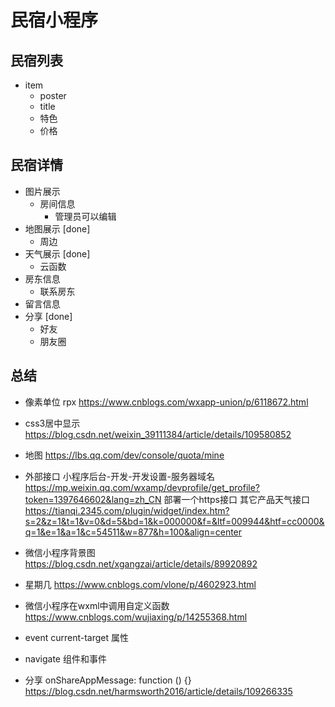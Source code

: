 # 民宿小程序

## 民宿列表
+ item
  + poster
  + title
  + 特色
  + 价格
## 民宿详情
+ 图片展示
  + 房间信息 
    + 管理员可以编辑
+ 地图展示 [done]
  + 周边
+ 天气展示 [done]
  + 云函数
+ 房东信息
  + 联系房东
+ 留言信息
+ 分享 [done]
  + 好友
  + 朋友圈




## 总结
+ 像素单位 rpx
https://www.cnblogs.com/wxapp-union/p/6118672.html
+ css3居中显示 
https://blog.csdn.net/weixin_39111384/article/details/109580852
+ 地图
https://lbs.qq.com/dev/console/quota/mine
+ 外部接口
小程序后台-开发-开发设置-服务器域名
https://mp.weixin.qq.com/wxamp/devprofile/get_profile?token=1397646602&lang=zh_CN
部署一个https接口
其它产品天气接口
https://tianqi.2345.com/plugin/widget/index.htm?s=2&z=1&t=1&v=0&d=5&bd=1&k=000000&f=&ltf=009944&htf=cc0000&q=1&e=1&a=1&c=54511&w=877&h=100&align=center

+ 微信小程序背景图
https://blog.csdn.net/xgangzai/article/details/89920892

+ 星期几
https://www.cnblogs.com/vlone/p/4602923.html

+ 微信小程序在wxml中调用自定义函数
https://www.cnblogs.com/wujiaxing/p/14255368.html

+ event current-target 属性

+ navigate 组件和事件

+ 分享
onShareAppMessage: function () {}
https://blog.csdn.net/harmsworth2016/article/details/109266335